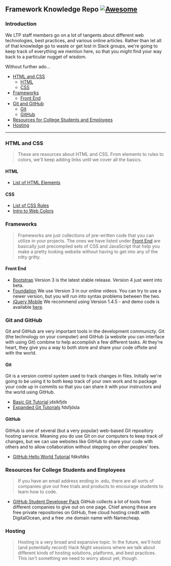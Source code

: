 ## **Framework Knowledge Repo** [![Awesome](https://img.shields.io/badge/Created_By-LearnToProgram.tv-10ABE4.svg?style=flat)](https://learntoprogram.tv)

### Introduction

We LTP staff members go on a lot of tangents about different web technologies, best practices, and various online articles. Rather than let all of that knowledge go to waste or get lost in Slack groups, we're going to keep track of everything we mention here, so that you might find your way back to a particular nugget of wisdom.

Without further ado...

- [HTML and CSS](#html-and-css)
  - [HTML](#html)
  - [CSS](#css)
- [Frameworks](#frameworks)
  - [Front End](#front-end)
- [Git and GitHub](#git-and-github)
  - [Git](#git)
  - [GitHub](#github)
- [Resources for College Students and Employees](#resources-for-college-students-and-employees)
- [Hosting](#hosting)

---
### HTML and CSS
> These are resources about HTML and CSS. From elements to rules to colors, we'll keep adding links until we cover all the basics.

#### HTML
* [List of HTML Elements](https://www.w3schools.com/TAGs/default.asp)

#### CSS
* [List of CSS Rules](https://www.w3schools.com/cssref/)
* [Intro to Web Colors](https://www.w3schools.com/html/html_colors.asp)

### Frameworks
> Frameworks are just collections of pre-written code that you can utilize in your projects. The ones we have listed under [Front End](#front-end) are basically just precompiled sets of CSS and JavaScript that help you make a pretty looking website without having to get into any of the nitty gritty.

#### Front End
* [Bootstrap](http://getbootstrap.com/)
Version 3 is the latest stable release. Version 4 just went into beta.
* [Foundation](http://foundation.zurb.com/)
We use Version 3 in our online videos. You can try to use a newer version, but you will run into syntax problems between the two.
* [jQuery Mobile](https://jquerymobile.com/)
We recommend using Version 1.4.5 - and demo code is available [here](http://demos.jquerymobile.com/1.4.5/).

### Git and GitHub
Git and GitHub are very important tools in the development communicty. Git (the technology on your computer) and GitHub (a website you can interface with using Git) combine to help accomplish a few different tasks. At they're heart, they give you a way to both store and share your code offsite and with the world.

#### Git
Git is a version control system used to track changes in files. Initially we're going to be using it to both keep track of your own work and to package your code up in commits so that you can share it with your instructors and the world using GitHub.

* [Basic Git Tutorial](https://try.github.io/levels/1/challenges/1)
jdslkfjds
* [Expanded Git Tutorials](https://www.atlassian.com/git/tutorials)
fdsfjdsla

#### GitHub
GitHub is one of several (but a very popular) web-based Git repository hosting service. Meaning you do use Git on our computers to keep track of changes, but we can use websites like GitHub to share your code with others and to allow collaboration without stepping on other peoples' toes.

* [GitHub Hello World Tutorial](https://guides.github.com/activities/hello-world/')
fdksfdks

### Resources for College Students and Employees
> If you have an email address ending in .edu, there are all sorts of companies give out free trials and products to encourage students to learn how to code.

* [GitHub Student Developer Pack](https://education.github.com/pack)
GitHub collects a lot of tools from different companies to give out on one page. Chief among these are free private repositories on GitHub, free cloud hosting credit with DigitalOcean, and a free .me domain name with Namecheap.

### Hosting
> Hosting is a very broad and expansive topic. In the future, we'll hold (and potentially record) Hack Night sessions where we talk about different kinds of hosting solutions, platforms, and best practices. This isn't something we need to worry about yet, though.
